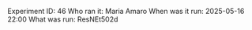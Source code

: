 Experiment ID: 46
Who ran it: Maria Amaro
When was it run: 2025-05-16 22:00
What was run: ResNEt502d
